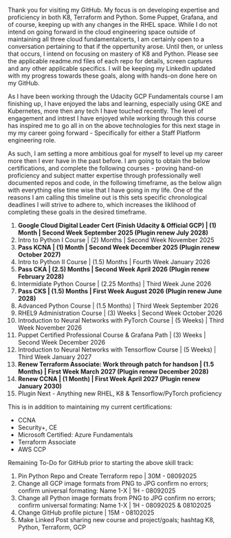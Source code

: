 Thank you for visiting my GitHub. My focus is on developing expertise and proficiency in both K8, Terraform and Python. Some Puppet, Grafana, and of course, keeping up with any changes in the RHEL space. While I do not intend on going forward in the cloud engineering space outside of maintaining all three cloud fundamentalcerts, I am certainly open to a conversation pertaining to that if the oppertunity arose. Until then, or unless that occurs, I intend on focusing on mastery of K8 and Python. Please see the applicable readme.md files of each repo for details, screen captures and any other applicable specifics. I will be keeping my LinkedIn updated with my progress towards these goals, along with hands-on done here on my GitHub. 

As I have been working through the Udacity GCP Fundamentals course I am finishing up, I have enjoyed the labs and learning, especially using GKE and Kubernetes, more then any tech I have touched recently. The level of engagement and intrest I have enjoyed while working through this course has inspired me to go all in on the above technologies for this next stage in my my career going forward - Specifically for either a Staff Platform engineering role.

As such, I am setting a more ambitious goal for myself to level up my career more then I ever have in the past before. I am going to obtain the below certifications, and complete the following courses - proving hand-on proficiency and subject matter expertise through professionally well documented repos and code, in the following timeframe, as the below align with everything else time wise that I have going in my life. One of the reasons I am calling this timeline out is this sets specific chronological deadlines I will  strive to adhere to, which increases the liklihood of completing these goals in the desired timeframe. 

1. **Google Cloud Digital Leader Cert (Finish Udacity & Official GCP) | (1) Month | Second Week September 2025 (Plugin renew July 2028)**
2. Intro to Python I Course | (2) Months | Second Week November 2025
3. **Pass KCNA | (1) Month | Second Week December 2025 (Plugin renew October 2027)**
4. Intro to Python II Course | (1.5) Months | Fourth Week January 2026
5. **Pass CKA | (2.5) Months | Second Week April 2026 (Plugin renew February 2028)**
6. Intermidiate Python Course | (2.25 Months) | Third Week June 2026
7. **Pass CKS | (1.5) Months | First Week August 2026 (Plugin renew June 2028)**
8. Advanced Python Course | (1.5 Months) | Third Week September 2026
9. RHEL9 Administration Course | (3) Weeks | Second Week October 2026
10. Introduction to Neural Networks with PyTorch Course | (5 Weeks) | Third Week November 2026
11. Puppet Certified Professional Course & Grafana Path | (3) Weeks | Second Week December 2026
12. Introduction to Neural Networks with Tensorflow Course | (5 Weeks) | Third Week January 2027
13. **Renew Terraform Associate: Work through patch for handson | (1.5 Months) | First Week March 2027 (Plugin renew December 2028)**
14. **Renew CCNA | (1 Month) | First Week April 2027 (Plugin renew January 2030)**
15. Plugin Next - Anything new RHEL, K8 & Tensorflow/PyTorch proficiency

This is in addition to maintaining my current certifications:

- CCNA 
- Security+, CE 
- Microsoft Certified: Azure Fundamentals 
- Terraform Associate 
- AWS CCP 

Remaining To-Do for GitHub prior to starting the above skill track:
1. Pin Python Repo and Create Terraform repo | 30M - 08092025
2. Change all GCP image formats from PNG to JPG confirm no errors; confirm universal formating: Name 1-X | 1H - 08092025
3. Change all Python image formats from PNG to JPG confirm no errors; confirm universal formating: Name 1-X | 1H - 08092025 & 08102025
4. Change GitHub profile picture | 15M - 08102025
5. Make Linked Post sharing new course and project/goals; hashtag K8, Python, Terraform, GCP
